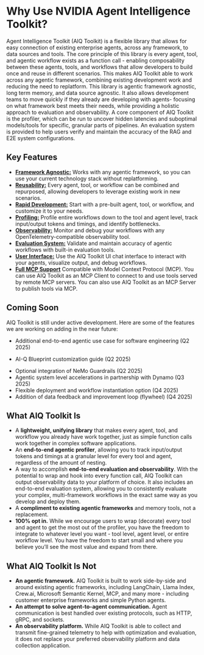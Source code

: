 <!--
SPDX-FileCopyrightText: Copyright (c) 2025, NVIDIA CORPORATION & AFFILIATES. All rights reserved.
SPDX-License-Identifier: Apache-2.0

Licensed under the Apache License, Version 2.0 (the "License");
you may not use this file except in compliance with the License.
You may obtain a copy of the License at

http://www.apache.org/licenses/LICENSE-2.0

Unless required by applicable law or agreed to in writing, software
distributed under the License is distributed on an "AS IS" BASIS,
WITHOUT WARRANTIES OR CONDITIONS OF ANY KIND, either express or implied.
See the License for the specific language governing permissions and
limitations under the License.
-->

# Why Use NVIDIA Agent Intelligence Toolkit?

Agent Intelligence Toolkit (AIQ Toolkit) is a flexible library that allows for easy connection of existing enterprise agents, across any framework, to data sources and tools. The core principle of this library is every agent, tool, and agentic workflow exists as a function call - enabling composability between these agents, tools, and workflows that allow developers to build once and reuse in different scenarios. This makes AIQ Toolkit able to work across any agentic framework, combining existing development work and reducing the need to replatform. This library is agentic framework agnostic, long term memory, and data source agnostic. It also allows development teams to move quickly if they already are developing with agents- focusing on what framework best meets their needs, while providing a holistic approach to evaluation and observability. A core component of AIQ Toolkit is the profiler, which can be run to uncover hidden latencies and suboptimal models/tools for specific, granular parts of pipelines. An evaluation system is provided to help users verify and maintain the accuracy of the RAG and E2E system configurations.

## Key Features

- [**Framework Agnostic:**](./../concepts/plugins.md) Works with any agentic framework, so you can use your current technology stack without replatforming.
- [**Reusability:**](./../guides/sharing-workflows-and-tools.md) Every agent, tool, or workflow can be combined and repurposed, allowing developers to leverage existing work in new scenarios.
- [**Rapid Development:**](./../guides/create-customize-workflows.md) Start with a pre-built agent, tool, or workflow, and customize it to your needs.
- [**Profiling:**](./../guides/profiler.md) Profile entire workflows down to the tool and agent level, track input/output tokens and timings, and identify bottlenecks.
- [**Observability:**](./../guides/observe-workflow-with-phoenix.md) Monitor and debug your workflows with any OpenTelemetry-compatible observability tool.
- [**Evaluation System:**](./../guides/evaluate.md) Validate and maintain accuracy of agentic workflows with built-in evaluation tools.
- [**User Interface:**](./../guides/using-aiqtoolkit-ui-and-server.md) Use the AIQ Toolkit UI chat interface to interact with your agents, visualize output, and debug workflows.
- [**Full MCP Support**](./../guides/mcp-server.md) Compatible with Model Context Protocol (MCP). You can use AIQ Toolkit as an MCP Client to connect to and use tools served by remote MCP servers. You can also use AIQ Toolkit as an MCP Server to publish tools via MCP.



## Coming Soon

AIQ Toolkit is still under active development. Here are some of the features we are working on adding in the near future:

- Additional end-to-end agentic use case for software engineering (Q2 2025)
<!-- vale off -->
- AI-Q Blueprint customization guide (Q2 2025)
<!-- vale on -->
- Optional integration of NeMo Guardrails (Q2 2025)
- Agentic system level accelerations in partnership with Dynamo (Q3 2025)
- Flexible deployment and workflow instantiation option (Q4 2025)
- Addition of data feedback and improvement loop (flywheel) (Q4 2025)


## What AIQ Toolkit Is

- A **lightweight, unifying library** that makes every agent, tool, and workflow you already have work together, just as simple function calls work together in complex software applications.
- An **end-to-end agentic profiler**, allowing you to track input/output tokens and timings at a granular level for every tool and agent, regardless of the amount of nesting.
- A way to accomplish **end-to-end evaluation and observability**. With the potential to wrap and hook into every function call, AIQ Toolkit can output observability data to your platform of choice. It also includes an end-to-end evaluation system, allowing you to consistently evaluate your complex, multi-framework workflows in the exact same way as you develop and deploy them.
- A **compliment to existing agentic frameworks** and memory tools, not a replacement.
- **100% opt in.** While we encourage users to wrap (decorate) every tool and agent to get the most out of the profiler, you have the freedom to integrate to whatever level you want - tool level, agent level, or entire workflow level. You have the freedom to start small and where you believe you’ll see the most value and expand from there.


## What AIQ Toolkit Is Not

- **An agentic framework.** AIQ Toolkit is built to work side-by-side and around existing agentic frameworks, including LangChain, Llama Index, Crew.ai, Microsoft Semantic Kernel, MCP, and many more - including customer enterprise frameworks and simple Python agents.
- **An attempt to solve agent-to-agent communication.** Agent communication is best handled over existing protocols, such as HTTP, gRPC, and sockets.
- **An observability platform.** While AIQ Toolkit is able to collect and transmit fine-grained telemetry to help with optimization and evaluation, it does not replace your preferred observability platform and data collection application.
